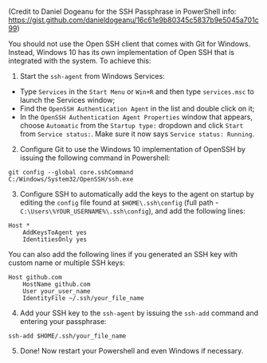 (Credit to Daniel Dogeanu for the SSH Passphrase in PowerShell info: https://gist.github.com/danieldogeanu/16c61e9b80345c5837b9e5045a701c99)


You should not use the Open SSH client that comes with Git for Windows. Instead, Windows 10 has its own implementation of Open SSH that is integrated with the system. To achieve this:

1. Start the `ssh-agent` from Windows Services: 
  - Type `Services` in the `Start Menu` or `Win+R` and then type `services.msc` to launch the Services window;
  - Find the `OpenSSH Authentication Agent` in the list and double click on it;
  - In the `OpenSSH Authentication Agent Properties` window that appears, choose `Automatic` from the `Startup type:` dropdown and click `Start` from `Service status:`. Make sure it now says `Service status: Running`.

2. Configure Git to use the Windows 10 implementation of OpenSSH by issuing the following command in Powershell: 
```
git config --global core.sshCommand C:/Windows/System32/OpenSSH/ssh.exe
```

3. Configure SSH to automatically add the keys to the agent on startup by editing the `config` file found at `$HOME\.ssh\config` (full path - `C:\Users\%YOUR_USERNAME%\.ssh\config`), and add the following lines:
```
Host *
	AddKeysToAgent yes
	IdentitiesOnly yes
```
  You can also add the following lines if you generated an SSH key with custom name or multiple SSH keys:
```
Host github.com
	HostName github.com
	User your_user_name
	IdentityFile ~/.ssh/your_file_name
```

4. Add your SSH key to the `ssh-agent` by issuing the `ssh-add` command and entering your passphrase:
```
ssh-add $HOME/.ssh/your_file_name
```

5. Done! Now restart your Powershell and even Windows if necessary.
